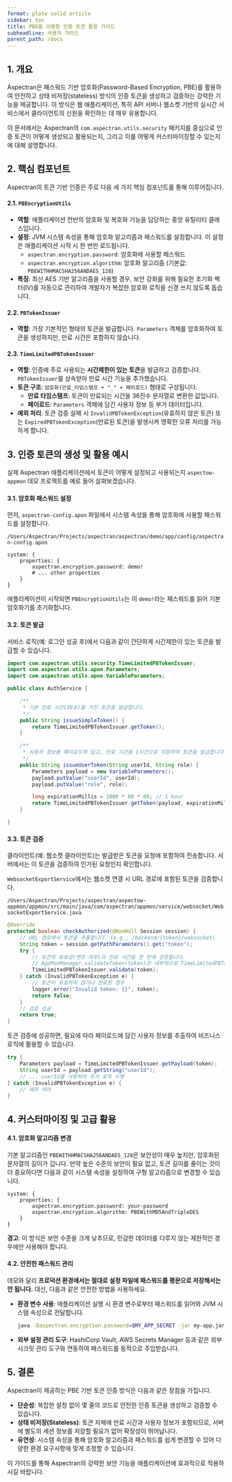 ```yaml
---
format: plate solid article
sidebar: toc
title: PBE를 이용한 인증 토큰 활용 가이드
subheadline: 사용자 가이드
parent_path: /docs
---
```


## 1. 개요

Aspectran은 패스워드 기반 암호화(Password-Based Encryption, PBE)를 활용하여 안전하고 상태 비저장(stateless) 방식의 인증 토큰을 생성하고 검증하는 강력한 기능을 제공합니다. 이 방식은 웹 애플리케이션, 특히 API 서버나 웹소켓 기반의 실시간 서비스에서 클라이언트의 신원을 확인하는 데 매우 유용합니다.

이 문서에서는 Aspectran의 `com.aspectran.utils.security` 패키지를 중심으로 인증 토큰이 어떻게 생성되고 활용되는지, 그리고 이를 어떻게 커스터마이징할 수 있는지에 대해 설명합니다.

## 2. 핵심 컴포넌트

Aspectran의 토큰 기반 인증은 주로 다음 세 가지 핵심 컴포넌트를 통해 이루어집니다.

#### 2.1. `PBEncryptionUtils`

- **역할**: 애플리케이션 전반의 암호화 및 복호화 기능을 담당하는 중앙 유틸리티 클래스입니다.
- **설정**: JVM 시스템 속성을 통해 암호화 알고리즘과 패스워드를 설정합니다. 이 설정은 애플리케이션 시작 시 한 번만 로드됩니다.
    - `aspectran.encryption.password`: 암호화에 사용할 패스워드
    - `aspectran.encryption.algorithm`: 암호화 알고리즘 (기본값: `PBEWITHHMACSHA256ANDAES_128`)
- **특징**: 최신 AES 기반 알고리즘을 사용할 경우, 보안 강화를 위해 필요한 초기화 벡터(IV)를 자동으로 관리하여 개발자가 복잡한 암호화 로직을 신경 쓰지 않도록 돕습니다.

#### 2.2. `PBTokenIssuer`

- **역할**: 가장 기본적인 형태의 토큰을 발급합니다. `Parameters` 객체를 암호화하여 토큰을 생성하지만, 만료 시간은 포함하지 않습니다.

#### 2.3. `TimeLimitedPBTokenIssuer`

- **역할**: 인증에 주로 사용되는 **시간제한이 있는 토큰**을 발급하고 검증합니다. `PBTokenIssuer`를 상속받아 만료 시간 기능을 추가했습니다.
- **토큰 구조**: `암호화(만료_타임스탬프 + "_" + 페이로드)` 형태로 구성됩니다.
    - **만료 타임스탬프**: 토큰이 만료되는 시간을 36진수 문자열로 변환한 값입니다.
    - **페이로드**: `Parameters` 객체에 담긴 사용자 정보 등 부가 데이터입니다.
- **예외 처리**: 토큰 검증 실패 시 `InvalidPBTokenException`(유효하지 않은 토큰) 또는 `ExpiredPBTokenException`(만료된 토큰)을 발생시켜 명확한 오류 처리를 가능하게 합니다.

## 3. 인증 토큰의 생성 및 활용 예시

실제 Aspectran 애플리케이션에서 토큰이 어떻게 설정되고 사용되는지 `aspectow-appmon` 데모 프로젝트를 예로 들어 살펴보겠습니다.

#### 3.1. 암호화 패스워드 설정

먼저, `aspectran-config.apon` 파일에서 시스템 속성을 통해 암호화에 사용할 패스워드를 설정합니다.

`/Users/Aspectran/Projects/aspectran/aspectran/demo/app/config/aspectran-config.apon`
```apon
system: {
    properties: {
        aspectran.encryption.password: demo!
        # ... other properties
    }
}
```

애플리케이션이 시작되면 `PBEncryptionUtils`는 이 `demo!`라는 패스워드를 읽어 기본 암호화기를 초기화합니다.

#### 3.2. 토큰 발급

서비스 로직(예: 로그인 성공 후)에서 다음과 같이 간단하게 시간제한이 있는 토큰을 발급할 수 있습니다.

```java
import com.aspectran.utils.security.TimeLimitedPBTokenIssuer;
import com.aspectran.utils.apon.Parameters;
import com.aspectran.utils.apon.VariableParameters;

public class AuthService {

    /**
     * 기본 만료 시간(30초)을 가진 토큰을 발급합니다.
     */
    public String issueSimpleToken() {
        return TimeLimitedPBTokenIssuer.getToken();
    }

    /**
     * 사용자 정보를 페이로드에 담고, 만료 시간을 1시간으로 지정하여 토큰을 발급합니다.
     */
    public String issueUserToken(String userId, String role) {
        Parameters payload = new VariableParameters();
        payload.putValue("userId", userId);
        payload.putValue("role", role);

        long expirationMillis = 1000 * 60 * 60; // 1 hour
        return TimeLimitedPBTokenIssuer.getToken(payload, expirationMillis);
    }

}
```

#### 3.3. 토큰 검증

클라이언트(예: 웹소켓 클라이언트)는 발급받은 토큰을 요청에 포함하여 전송합니다. 서버에서는 이 토큰을 검증하여 인가된 요청인지 확인합니다.

`WebsocketExportService`에서는 웹소켓 연결 시 URL 경로에 포함된 토큰을 검증합니다.

`/Users/Aspectran/Projects/aspectran/aspectow-appmon/appmon/src/main/java/com/aspectran/appmon/service/websocket/WebsocketExportService.java`
```java
@Override
protected boolean checkAuthorized(@NonNull Session session) {
    // URL 경로에서 토큰을 추출합니다. (e.g., /backend/{token}/websocket)
    String token = session.getPathParameters().get("token");
    try {
        // 토큰의 유효성(변조 여부)과 만료 시간을 한 번에 검증합니다.
        // AppMonManager.validateToken(token)은 내부적으로 TimeLimitedPBTokenIssuer.validate(token)를 호출합니다.
        TimeLimitedPBTokenIssuer.validate(token);
    } catch (InvalidPBTokenException e) {
        // 토큰이 유효하지 않거나 만료된 경우
        logger.error("Invalid token: {}", token);
        return false;
    }
    // 검증 성공
    return true;
}
```

토큰 검증에 성공하면, 필요에 따라 페이로드에 담긴 사용자 정보를 추출하여 비즈니스 로직에 활용할 수 있습니다.

```java
try {
    Parameters payload = TimeLimitedPBTokenIssuer.getPayload(token);
    String userId = payload.getString("userId");
    // ... userId를 사용하여 추가 로직 수행
} catch (InvalidPBTokenException e) {
    // 예외 처리
}
```

## 4. 커스터마이징 및 고급 활용

#### 4.1. 암호화 알고리즘 변경

기본 알고리즘인 `PBEWITHHMACSHA256ANDAES_128`은 보안성이 매우 높지만, 암호화된 문자열의 길이가 깁니다. 만약 높은 수준의 보안이 필요 없고, 토큰 길이를 줄이는 것이 더 중요하다면 다음과 같이 시스템 속성을 설정하여 구형 알고리즘으로 변경할 수 있습니다.

```apon
system: {
    properties: {
        aspectran.encryption.password: your-password
        aspectran.encryption.algorithm: PBEWithMD5AndTripleDES
    }
}
```

**경고**: 이 방식은 보안 수준을 크게 낮추므로, 민감한 데이터를 다루지 않는 제한적인 경우에만 사용해야 합니다.

#### 4.2. 안전한 패스워드 관리

데모와 달리 **프로덕션 환경에서는 절대로 설정 파일에 패스워드를 평문으로 저장해서는 안 됩니다.** 대신, 다음과 같은 안전한 방법을 사용하세요.

- **환경 변수 사용**: 애플리케이션 실행 시 환경 변수로부터 패스워드를 읽어와 JVM 시스템 속성으로 전달합니다.

    ```sh
    java -Daspectran.encryption.password=$MY_APP_SECRET -jar my-app.jar
    ```

- **외부 설정 관리 도구**: HashiCorp Vault, AWS Secrets Manager 등과 같은 외부 시크릿 관리 도구와 연동하여 패스워드를 동적으로 주입받습니다.

## 5. 결론

Aspectran이 제공하는 PBE 기반 토큰 인증 방식은 다음과 같은 장점을 가집니다.

- **단순성**: 복잡한 설정 없이 몇 줄의 코드로 안전한 인증 토큰을 생성하고 검증할 수 있습니다.
- **상태 비저장(Stateless)**: 토큰 자체에 만료 시간과 사용자 정보가 포함되므로, 서버에 별도의 세션 정보를 저장할 필요가 없어 확장성이 뛰어납니다.
- **유연성**: 시스템 속성을 통해 암호화 알고리즘과 패스워드를 쉽게 변경할 수 있어 다양한 환경 요구사항에 맞게 조정할 수 있습니다.

이 가이드를 통해 Aspectran의 강력한 보안 기능을 애플리케이션에 효과적으로 적용하시길 바랍니다.